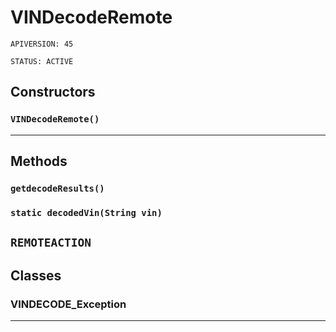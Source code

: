 # VINDecodeRemote

`APIVERSION: 45`

`STATUS: ACTIVE`

## Constructors

### `VINDecodeRemote()`

***

## Methods

### `getdecodeResults()`

### `static decodedVin(String vin)`

## `REMOTEACTION`

## Classes

### VINDECODE\_Exception

***
